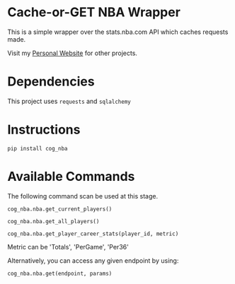 # Cache-or-GET NBA Wrapper

This is a simple wrapper over the stats.nba.com API which caches requests made.

Visit my [Personal Website](https://andryo.co) for other projects.

# Dependencies

This project uses `requests` and `sqlalchemy`

# Instructions

```
pip install cog_nba
```

# Available Commands

The following command scan be used at this stage.

`cog_nba.nba.get_current_players()`

`cog_nba.nba.get_all_players()`

`cog_nba.nba.get_player_career_stats(player_id, metric)`

Metric can be 'Totals', 'PerGame', 'Per36'

Alternatively, you can access any given endpoint by using:

`cog_nba.nba.get(endpoint, params)`